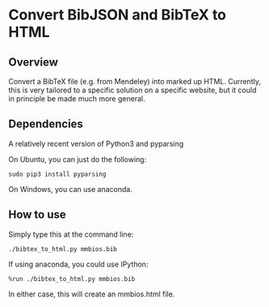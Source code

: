 # Convert BibJSON and BibTeX to HTML

## Overview

Convert a BibTeX file (e.g. from Mendeley) into marked up HTML. Currently, this
is very tailored to a specific solution on a specific website, but it could in
principle be made much more general.

## Dependencies

A relatively recent version of Python3 and pyparsing

On Ubuntu, you can just do the following:

    sudo pip3 install pyparsing  

On Windows, you can use anaconda.

## How to use

Simply type this at the command line: 

    ./bibtex_to_html.py mmbios.bib

If using anaconda, you could use IPython:

    %run ./bibtex_to_html.py mmbios.bib

In either case, this will create an mmbios.html file.
